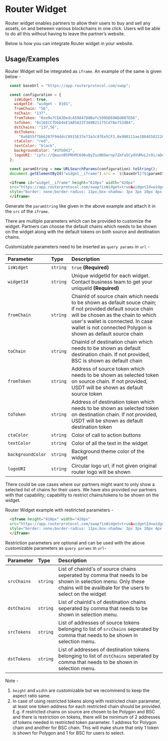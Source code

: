
# Router Widget

Router widget enables partners to allow their users to buy and sell any assets, on and between various blockchains in one click. Users will be able to do all this without having to leave the partner’s website.

Below is how you can integrate Router widget in your website.


## Usage/Examples
Router Widget will be integrated as `iframe`. An example of the same is given below - 
```javascript
  const baseUrl = "https://app.routerprotocol.com/swap";

  const configuration = {
    isWidget: true,
    widgetId: "widget - 0101",
    fromChain: "56",
    toChain: "137",
    fromToken: "0xe9e7CEA3DedcA5984780Bafc599bD69ADd087D56",
    toToken: "0x16ECCfDbb4eE1A85A33f3A9B21175Cd7Ae753dB4",
    dstChains: "137,56",
    dstTokens:
      "0x6855f7bb6287F94ddcC8915E37e73a3c9fEe5CF3,0x980111ae1B84E50222C8843e3A7a038F36Fecd2b",
    ctaColor: "red",
    textColor: "black",
    backgroundColor: "#3fb043",
    logoURI: "ipfs://QmaznB5PRhMC696u8yZuzN6Uwrnp7Zmfa5CydVUMvLJc9i/aDAI.svg",
  };

  const paramString = new URLSearchParams(configuration).toString();
  document.getElementById("widget__iframe").src = `${baseUrl}?${paramString}`;
```
```html
  <iframe id="widget__iframe" height="610px" width="420px" 
  src="https://app.routerprotocol.com/swap?isWidget=true&widgetId=widget-0101&fromChain=56&toChain=137&fromToken=0xe9e7CEA3DedcA5984780Bafc599bD69ADd087D56&toToken=0x16ECCfDbb4eE1A85A33f3A9B21175Cd7Ae753dB4"
  style="border: none;border-radius: 11px;box-shadow: 3px 3px 10px 4px rgba(0, 0, 0, 0.05);">
  </iframe>
```
Generate the `paramString` like given in the above example and attach it in the `src` of the `iframe`.

There are multiple parameters which can be provided to customize the widget. Partners can choose the default chains which needs to be shown on the widget along with the default tokens on both source and destination chains.

Customizable parameters need to be inserted as `query params` in `url` -

| Parameter | Type     | Description                |
| :-------- | :------- | :------------------------- |
| `isWidget` | `string` | `true` **(Required)** |
| `widgetId` | `string` | Unique widgetId for each widget. Contact business team to get your uniqueId **(Required)** |
| `fromChain` | `string` | ChainId of source chain which needs to be shown as default souce chain; if not provided default souce chain will be chosen as the chain to which user's wallet is connected. In case wallet is not connected Polygon is shown as default source chain |
| `toChain` | `string` | ChainId of destination chain which needs to be shown as default destination chain. If not provided, BSC is shown as default chain |
| `fromToken` | `string` | Address of source token which needs to be shown as selected token on source chain. If not provided, USDT will be shown as default source token |
| `toToken` | `string` | Address of destination token which needs to be shown as selected token on destination chain. If not provided, USDT will be shown as default destination token |
| `ctaColor` | `string` | Color of call to action buttons |
| `textColor` | `string` | Color of all the text in the widget |
| `backgroundColor` | `string` | Background theme color of the widget |
| `logoURI` | `string` | Circular logo url, if not given original router logo will be shown |

There could be use cases where our partners might want to only show a selected list of chains for their users. We have also provided our partners with that capability; capability to restrict chains/tokens to be shown on the widget. 

Router Widget example with restiricted parameters - 
```html
  <iframe height="610px" width="420px" 
  src="https://app.routerprotocol.com/swap?isWidget=true&widgetId=widget-0101&fromChain=137&fromToken=0xc2132d05d31c914a87c6611c10748aeb04b58e8f&toChain=56&toToken=0x6855f7bb6287F94ddcC8915E37e73a3c9fEe5CF3&dstChains=137,56&dstTokens=0x6855f7bb6287F94ddcC8915E37e73a3c9fEe5CF3,0x980111ae1B84E50222C8843e3A7a038F36Fecd2b"
  style="border: none;border-radius: 11px;box-shadow: 3px 3px 10px 4px rgba(0, 0, 0, 0.05);">
  </iframe>
```

Restriction parameters are optional and can be used with the above customizable parameters as `query params` in `url`-

| Parameter | Type     | Description                |
| :-------- | :------- | :------------------------- |
| `srcChains` | `string` | List of chainId's of source chains seperated by comma that needs to be shown in selection menu. Only these chains will be availbale for the users to select on the widget |
| `dstChains` | `string` | List of chainId's of destination chains seperated by comma that needs to be shown in selection menu. |
| `srcTokens` | `string` | List of addresses of source tokens belonging to list of `srcChains` seperated by comma that needs to be shown in selection menu.|
| `dstTokens` | `string` | List of addresses of destination tokens belonging to list of `dstChains` seperated by comma that needs to be shown in selection menu.|

Note - 
1. `height` and `width` are customizable but we recommend to keep the aspect ratio same.
2. In case of using restricted tokens along with restricted chain parameter, at least one token address for each restricted chain should be provided. E.g. if restricted chains on source are chosen to be Polygon and BSC and there is restriction on tokens, there will be minimum of 2 addresses of tokens needed in restricted token parameter. 1 address for Polygon chain and another for BSC chain. This will make shure that only 1 token is shown for Polygon and 1 for BSC for users to select.



